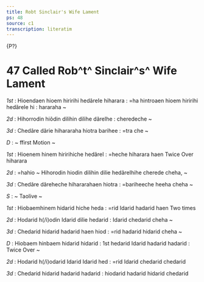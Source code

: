 ```yaml
---
title: Robt Sinclair's Wife Lament
ps: 48
source: c1
transcription: literatim
---
```


{P?}

# 47 Called Rob^t^ Sinclair^s^ Wife Lament

_1st_
: Hioendaen hioem hiririhi hedãreIe hiharara
: =ha hintroaen hioem hiririhi hedãreIe hi
: hararaha \~

_2d_
: Hihorrodin hiõdin dilihin dilihe dãreIhe
: cheredeche \~

_3d_
: Chedãre dãrie hihararaha hiotra barihee
: =tra che \~

_D_
: \~ ffirst Motion \~

_1st_
: Hioenem hinem hiririhiche hedãreI
: =heche hiharara haen Twice Over hiharara

_2d_
: =hahio \~ Hihorodin hiodin dilihin dilie
hedãreIhihe cherede cheha, \~

_3d_
: Chedãre dãreheche hihararahaen hiotra
: =bariheeche heeha cheha \~

_S_
: \~ Taolive \~

_1st_
: Hiobaemhinem hidarid hiche heda
: =rid Idarid hadarid haen Two times

_2d_
: Hodarid h(/i)odin Idarid dilie hedarid
: Idarid chedarid cheha \~

_3d_
: Chedarid hidarid hadarid haen hiod
: =rid hadarid hidarid cheha \~

_D_
: Hiobaem hinbaem hidarid hidarid
: 1st hedarid Idarid hadarid hadarid
: Twice Over \~

_2d_
: Hodarid h(/i)odarid Idarid Idarid hed
: =rid Idarid chedarid chedarid

_3d_
: Chedarid hidarid hadarid hadarid
: hiodarid hadarid hidarid chedarid
